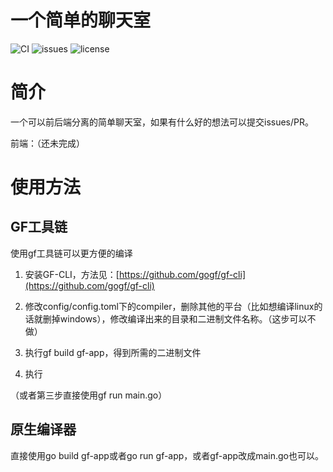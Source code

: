 # 一个简单的聊天室

![CI](https://travis-ci.com/alienyan/Chat-room-backend.svg?branch=master)
![issues](https://img.shields.io/github/issues/alienyan/Chat-room-backend)
![license](https://img.shields.io/github/license/alienyan/Chat-room-backend)

# 简介
一个可以前后端分离的简单聊天室，如果有什么好的想法可以提交issues/PR。

前端：（还未完成）

# 使用方法
## GF工具链
使用gf工具链可以更方便的编译

1. 安装GF-CLI，方法见：[https://github.com/gogf/gf-cli](https://github.com/gogf/gf-cli)

2. 修改config/config.toml下的compiler，删除其他的平台（比如想编译linux的话就删掉windows），修改编译出来的目录和二进制文件名称。（这步可以不做）

3. 执行gf build gf-app，得到所需的二进制文件

4. 执行

（或者第三步直接使用gf run main.go）

## 原生编译器
直接使用go build gf-app或者go run gf-app，或者gf-app改成main.go也可以。


